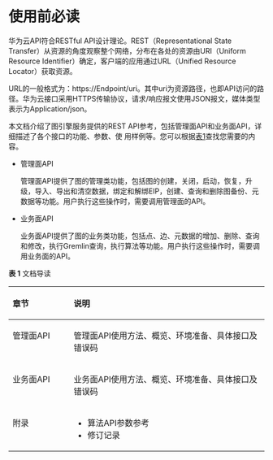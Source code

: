 # 使用前必读<a name="ges_03_0001"></a>

华为云API符合RESTful API设计理论。REST（Representational State Transfer）从资源的角度观察整个网络，分布在各处的资源由URI（Uniform Resource Identifier）确定，客户端的应用通过URL（Unified Resource Locator）获取资源。

URL的一般格式为：https://Endpoint/uri。其中uri为资源路径，也即API访问的路径。华为云接口采用HTTPS传输协议，请求/响应报文使用JSON报文，媒体类型表示为Application/json。

本文档介绍了图引擎服务提供的REST API参考，包括管理面API和业务面API，详细描述了各个接口的功能、参数、使 用样例等。您可以根据[表1](#table9967194910150)查找您需要的内容。

-   管理面API

    管理面API提供了图的管理类功能，包括图的创建，关闭，启动，恢复，升级，导入、导出和清空数据，绑定和解绑EIP，创建、查询和删除图备份、元数据等功能。用户执行这些操作时，需要调用管理面的API。

-   业务面API

    业务面API提供了图的业务类功能，包括点、边、元数据的增加、删除、查询和修改，执行Gremlin查询，执行算法等功能。用户执行这些操作时，需要调用业务面的API。


**表 1**  文档导读

<a name="table9967194910150"></a>
<table><thead align="left"><tr id="row19967849191514"><th class="cellrowborder" valign="top" width="23.86%" id="mcps1.2.3.1.1"><p id="p20213161618260"><a name="p20213161618260"></a><a name="p20213161618260"></a>章节</p>
</th>
<th class="cellrowborder" valign="top" width="76.14%" id="mcps1.2.3.1.2"><p id="p13967184911514"><a name="p13967184911514"></a><a name="p13967184911514"></a>说明</p>
</th>
</tr>
</thead>
<tbody><tr id="row896774916151"><td class="cellrowborder" valign="top" width="23.86%" headers="mcps1.2.3.1.1 "><p id="p297112217289"><a name="p297112217289"></a><a name="p297112217289"></a>管理面API</p>
</td>
<td class="cellrowborder" valign="top" width="76.14%" headers="mcps1.2.3.1.2 "><p id="p74771454123413"><a name="p74771454123413"></a><a name="p74771454123413"></a>管理面API使用方法、概览、环境准备、具体接口及错误码</p>
</td>
</tr>
<tr id="row196221154182819"><td class="cellrowborder" valign="top" width="23.86%" headers="mcps1.2.3.1.1 "><p id="p9622115419286"><a name="p9622115419286"></a><a name="p9622115419286"></a>业务面API</p>
</td>
<td class="cellrowborder" valign="top" width="76.14%" headers="mcps1.2.3.1.2 "><p id="p6622155412288"><a name="p6622155412288"></a><a name="p6622155412288"></a>业务面API使用方法、概览、环境准备、具体接口及错误码</p>
</td>
</tr>
<tr id="row032910491475"><td class="cellrowborder" valign="top" width="23.86%" headers="mcps1.2.3.1.1 "><p id="p1032910491379"><a name="p1032910491379"></a><a name="p1032910491379"></a>附录</p>
</td>
<td class="cellrowborder" valign="top" width="76.14%" headers="mcps1.2.3.1.2 "><a name="ul87412043813"></a><a name="ul87412043813"></a><ul id="ul87412043813"><li>算法API参数参考</li><li>修订记录</li></ul>
</td>
</tr>
</tbody>
</table>

